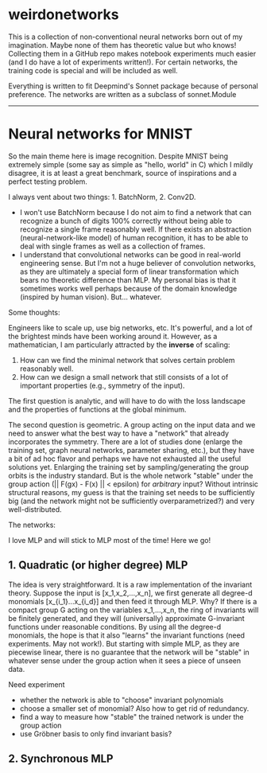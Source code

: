 # weirdonetworks
This is a collection of non-conventional neural networks born out of my imagination. Maybe none of them has theoretic value but who knows! Collecting them in a GitHub repo makes notebook experiments much easier (and I do have a lot of experiments written!). For certain networks, the training code is special and will be included as well.

Everything is written to fit Deepmind's Sonnet package because of personal preference. The networks are written as a subclass of sonnet.Module

---
# Neural networks for MNIST
So the main theme here is image recognition. Despite MNIST being extremely simple (some say as simple as "hello, world" in C) which I mildly disagree, it is at least a great benchmark, source of inspirations and a perfect testing problem.

I always vent about two things: 1. BatchNorm, 2. Conv2D.
- I won't use BatchNorm because I do not aim to find a network that can recognize a bunch of digits 100% correctly without being able to recognize a single frame reasonably well. If there exists an abstraction (neural-network-like model) of human recognition, it has to be able to deal with single frames as well as a collection of frames.
- I understand that convolutional networks can be good in real-world engineering sense. But I'm not a huge believer of convolution networks, as they are ultimately a special form of linear transformation which bears no theoretic difference than MLP. My personal bias is that it sometimes works well perhaps because of the domain knowledge (inspired by human vision). But... whatever. 

Some thoughts:

Engineers like to scale up, use big networks, etc. It's powerful, and a lot of the brightest minds have been working around it. However, as a mathematician, I am particularly attracted by the **inverse** of scaling:
1. How can we find the minimal network that solves certain problem reasonably well.
2. How can we design a small network that still consists of a lot of important properties (e.g., symmetry of the input).

The first question is analytic, and will have to do with the loss landscape and the properties of functions at the global minimum. 

The second question is geometric. A group acting on the input data and we need to answer what the best way to have a "network" that already incorporates the symmetry. There are a lot of studies done (enlarge the training set, graph neural networks, parameter sharing, etc.), but they have a bit of ad hoc flavor and perhaps we have not exhausted all the useful solutions yet. Enlarging the training set by sampling/generating the group orbits is the industry standard. But is the whole network "stable" under the group action (|| F(gx) - F(x) || < epsilon) for *arbitrary* input? Without intrinsic structural reasons, my guess is that the training set needs to be sufficiently big (and the network might not be sufficiently overparametrized?) and very well-distributed.

The networks:

I love MLP and will stick to MLP most of the time! Here we go!

## 1. Quadratic (or higher degree) MLP
The idea is very straightforward. It is a raw implementation of the invariant theory. Suppose the input is [x_1,x_2,...,x_n], we first generate all degree-d monomials [x_{i_1}...x_{i_d}] and then feed it through MLP. Why? If there is a compact group G acting on the variables x_1,...,x_n, the ring of invariants will be finitely generated, and they will (universally) approximate G-invariant functions under reasonable conditions. By using all the degree-d monomials, the hope is that it also "learns" the invariant functions (need experiments. May not work!). But starting with simple MLP, as they are piecewise linear, there is no guarantee that the network will be "stable" in whatever sense under the group action when it sees a piece of unseen data.

Need experiment
- whether the network is able to "choose" invariant polynomials
- choose a smaller set of monomial? Also how to get rid of redundancy.
- find a way to measure how "stable" the trained network is under the group action
- use Gröbner basis to only find invariant basis? 

## 2. Synchronous MLP
